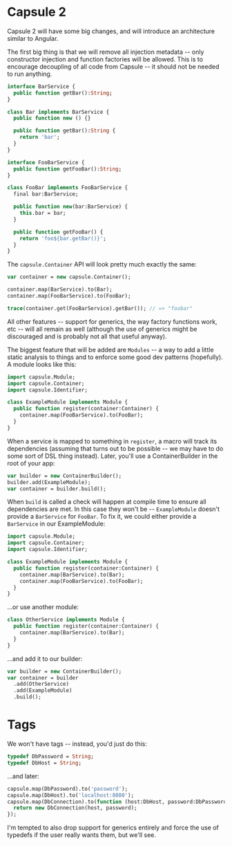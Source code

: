 Capsule 2
=========

Capsule 2 will have some big changes, and will introduce an architecture similar to Angular.

The first big thing is that we will remove all injection metadata -- only constructor injection and function factories will be allowed. This is to encourage decoupling of all code from Capsule -- it should not be needed to run anything.

```haxe
interface BarService {
  public function getBar():String;
}

class Bar implements BarService {
  public function new () {}

  public function getBar():String {
    return 'bar';
  }
}

interface FooBarService {
  public function getFooBar():String;
}

class FooBar implements FooBarService {
  final bar:BarService;

  public function new(bar:BarService) {
    this.bar = bar;
  }

  public function getFooBar() {
    return 'foo${bar.getBar()}';
  }
}
```

The `capsule.Container` API will look pretty much exactly the same:

```haxe
var container = new capsule.Container();

container.map(BarService).to(Bar);
container.map(FooBarService).to(FooBar);

trace(container.get(FooBarService).getBar()); // => "foobar"
```

All other features -- support for generics, the way factory functions work, etc -- will all remain as well (although the use of generics might be discouraged and is probably not all that useful anyway).

The biggest feature that will be added are `Modules` -- a way to add a little static analysis to things and to enforce some good dev patterns (hopefully). A module looks like this:

```haxe
import capsule.Module;
import capsule.Container;
import capsule.Identifier;

class ExampleModule implements Module {
  public function register(container:Container) {
    container.map(FooBarService).to(FooBar);
  }
}
```

When a service is mapped to something in `register`, a macro will track its dependencies (assuming that turns out to be possible -- we may have to do some sort of DSL thing instead). Later, you'll use a ContainerBuilder in the root of your app:

```haxe
var builder = new ContainerBuilder();
builder.add(ExampleModule);
var container = builder.build();
```

When `build` is called a check will happen at compile time to ensure all dependencies are met. In this case they won't be -- `ExampleModule` doesn't provide a `BarService` for `FooBar`. To fix it, we could either provide a `BarService` in our ExampleModule:

```haxe
import capsule.Module;
import capsule.Container;
import capsule.Identifier;

class ExampleModule implements Module {
  public function register(container:Container) {
    container.map(BarService).to(Bar);
    container.map(FooBarService).to(FooBar);
  }
}
```

...or use another module:

```haxe
class OtherService implements Module {
  public function register(container:Container) {
    container.map(BarService).to(Bar);
  }
}
```

...and add it to our builder:

```haxe
var builder = new ContainerBuilder();
var container = builder
  .add(OtherService)
  .add(ExampleModule)
  .build();
```

Tags
====

We won't have tags -- instead, you'd just do this:

```haxe
typedef DbPassword = String;
typedef DbHost = String;
```

...and later:

```haxe
capsule.map(DbPassword).to('password');
capsule.map(DbHost).to('localhost:8080');
capsule.map(DbConnection).to(function (host:DbHost, password:DbPassword) {
  return new DbConnection(host, password);
});
```

I'm tempted to also drop support for generics entirely and force the use of typedefs if the user really wants them, but we'll see.
